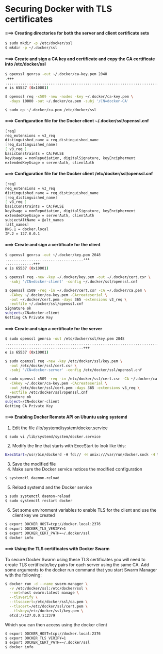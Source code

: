 Securing Docker with TLS certificates
=======================================

#### ===> Creating directories for both the server and client certificate sets
```sh
$ sudo mkdir -p /etc/docker/ssl
$ mkdir -p ~/.docker/ssl
```

#### ===> Create and sign a CA key and certificate and copy the CA certificate into /etc/docker/ssl
```sh
$ openssl genrsa -out ~/.docker/ca-key.pem 2048
.+++
..........................................................................................................+++
e is 65537 (0x10001)

$ openssl req -x509 -new -nodes -key ~/.docker/ca-key.pem \
  -days 10000 -out ~/.docker/ca.pem -subj '/CN=docker-CA'

$ sudo cp ~/.docker/ca.pem /etc/docker/ssl
```

#### ===> Configuration file for the Docker client ~/.docker/ssl/openssl.cnf
```sh
[req]
req_extensions = v3_req
distinguished_name = req_distinguished_name
[req_distinguished_name]
[ v3_req ]
basicConstraints = CA:FALSE
keyUsage = nonRepudiation, digitalSignature, keyEncipherment
extendedKeyUsage = serverAuth, clientAuth
```

#### ===> Configuration file for the Docker client /etc/docker/ssl/openssl.cnf
```sh
[req]
req_extensions = v3_req
distinguished_name = req_distinguished_name
[req_distinguished_name]
[ v3_req ]
basicConstraints = CA:FALSE
keyUsage = nonRepudiation, digitalSignature, keyEncipherment
extendedKeyUsage = serverAuth, clientAuth
subjectAltName = @alt_names
[alt_names]
DNS.1 = docker.local
IP.2 = 127.0.0.1
```

#### ===> Create and sign a certificate for the client
```sh
$ openssl genrsa -out ~/.docker/key.pem 2048
....................................+++
.............+++
e is 65537 (0x10001)

$ openssl req -new -key ~/.docker/key.pem -out ~/.docker/cert.csr \
  -subj '/CN=docker-client' -config ~/.docker/ssl/openssl.cnf

$ openssl x509 -req -in ~/.docker/cert.csr -CA ~/.docker/ca.pem \
  -CAkey ~/.docker/ca-key.pem -CAcreateserial \
  -out ~/.docker/cert.pem -days 365 -extensions v3_req \
  -extfile ~/.docker/ssl/openssl.cnf
Signature ok
subject=/CN=docker-client
Getting CA Private Key
```

#### ===> Create and sign a certificate for the server
```sh
$ sudo openssl genrsa -out /etc/docker/ssl/key.pem 2048
................................................................................+++
....................................+++
e is 65537 (0x10001)

$ sudo openssl req -new -key /etc/docker/ssl/key.pem \
  -out /etc/docker/ssl/cert.csr \
  -subj '/CN=docker-server' -config /etc/docker/ssl/openssl.cnf

$ sudo openssl x509 -req -in /etc/docker/ssl/cert.csr -CA ~/.docker/ca.pem \
  -CAkey ~/.docker/ca-key.pem -CAcreateserial \
  -out /etc/docker/ssl/cert.pem -days 365 -extensions v3_req \
  -extfile /etc/docker/ssl/openssl.cnf
Signature ok
subject=/CN=docker-client
Getting CA Private Key
```

#### ===> Enabling Docker Remote API on Ubuntu using systemd

1. Edit the file /lib/systemd/system/docker.service
```sh
$ sudo vi /lib/systemd/system/docker.service
```
2. Modify the line that starts with ExecStart to look like this:
```sh
ExecStart=/usr/bin/dockerd -H fd:// -H unix:///var/run/docker.sock -H tcp://0.0.0.0:2376 --tlsverify --tlscacert=/etc/docker/ssl/ca.pem --tlscert=/etc/docker/ssl/cert.pem --tlskey=/etc/docker/ssl/key.pem
```
3. Save the modified file
4. Make sure the Docker service notices the modified configuration
```sh
$ systemctl daemon-reload
```
5. Reload systemd and the Docker service
```sh
$ sudo systemctl daemon-reload
$ sudo systemctl restart docker
```
6. Set some environment variables to enable TLS for the client and use the client key we created
```sh
$ export DOCKER_HOST=tcp://docker.local:2376
$ export DOCKER_TLS_VERIFY=1
$ export DOCKER_CERT_PATH=~/.docker/ssl
$ docker info
```

#### ===> Using the TLS certificates with Docker Swarm

To secure Docker Swarm using these TLS certificates you will need to create TLS certificate/key pairs for each server using the same CA.
Add some arguments to the docker run command that you start Swarm Manager with the following:
```sh
$ docker run -d --name swarm-manager \
  -v /etc/docker/ssl:/etc/docker/ssl \
  --net=host swarm:latest manage \
  --tlsverify \
  --tlscacert=/etc/docker/ssl/ca.pem \
  --tlscert=/etc/docker/ssl/cert.pem \
  --tlskey=/etc/docker/ssl/key.pem \
  etcd://127.0.0.1:2379
```
Which you can then access using the docker client
```sh
$ export DOCKER_HOST=tcp://docker.local:2376
$ export DOCKER_TLS_VERIFY=1
$ export DOCKER_CERT_PATH=~/.docker/ssl
$ docker info
```
